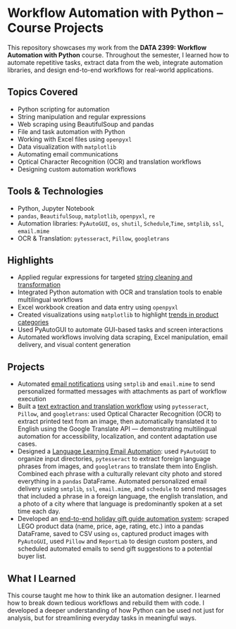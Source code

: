 # Workflow Automation with Python – Course Projects

This repository showcases my work from the **DATA 2399: Workflow Automation with Python** course. Throughout the semester, I learned how to automate repetitive tasks, extract data from the web, integrate automation libraries, and design end-to-end workflows for real-world applications.

## Topics Covered
- Python scripting for automation
- String manipulation and regular expressions
- Web scraping using BeautifulSoup and pandas
- File and task automation with Python
- Working with Excel files using `openpyxl`
- Data visualization with `matplotlib`
- Automating email communications
- Optical Character Recognition (OCR) and translation workflows
- Designing custom automation workflows

## Tools & Technologies
- Python, Jupyter Notebook
- `pandas`, `BeautifulSoup`, `matplotlib`, `openpyxl`, `re`
- Automation libraries: `PyAutoGUI`, `os`, `shutil`, `Schedule`,`Time`, `smtplib`, `ssl`, `email.mime`
- OCR & Translation: `pytesseract`, `Pillow`, `googletrans`

## Highlights
- Applied regular expressions for targeted [string cleaning and transformation](https://github.com/natalie-ava/workflow_automation/blob/main/projects/NHuang_exam1_09_26.ipynb)
- Integrated Python automation with OCR and translation tools to enable multilingual workflows
- Excel workbook creation and data entry using `openpyxl`
- Created visualizations using `matplotlib` to highlight [trends in product categories](https://github.com/natalie-ava/workflow_automation/blob/main/class_notes/NHuang_Excel_Chart.ipynb)
- Used PyAutoGUI to automate GUI-based tasks and screen interactions
- Automated workflows involving data scraping, Excel manipulation, email delivery, and visual content generation

## Projects 
- Automated [email notifications](https://github.com/natalie-ava/workflow_automation/blob/main/projects/CA_email_automation.ipynb) using `smtplib` and `email.mime` to send personalized formatted messages with attachments as part of workflow execution
- Built a [text extraction and translation workflow](https://github.com/natalie-ava/workflow_automation/blob/main/projects/Text_Extraction_and_Translation.ipynb) using `pytesseract`, `Pillow`, and `googletrans`: used Optical Character Recognition (OCR) to extract printed text from an image, then automatically translated it to English using the Google Translate API — demonstrating multilingual automation for accessibility, localization, and content adaptation use cases.
- Designed a [Language Learning Email Automation](https://github.com/natalie-ava/workflow_automation/blob/main/projects/Language_Learning_Email.ipynb): used `PyAutoGUI` to organize input directories, `pytesseract` to extract foreign language phrases from images, and `googletrans` to translate them into English. Combined each phrase with a culturally relevant city photo and stored everything in a `pandas` DataFrame. Automated personalized email delivery using `smtplib`, `ssl`, `email.mime`, and `schedule` to send messages that included a phrase in a foreign language, the english translation, and a photo of a city where that language is predominantly spoken at a set time each day.
- Developed an [end-to-end holiday gift guide automation system](https://github.com/natalie-ava/workflow_automation/blob/main/projects/LEGO_Final_Project.ipynb): scraped LEGO product data (name, price, age, rating, etc.) into a pandas DataFrame, saved to CSV using `os`, captured product images with `PyAutoGUI`, used `Pillow` and `ReportLab` to design custom posters, and scheduled automated emails to send gift suggestions to a potential buyer list.

## What I Learned
This course taught me how to think like an automation designer. I learned how to break down tedious workflows and rebuild them with code. I developed a deeper understanding of how Python can be used not just for analysis, but for streamlining everyday tasks in meaningful ways.
